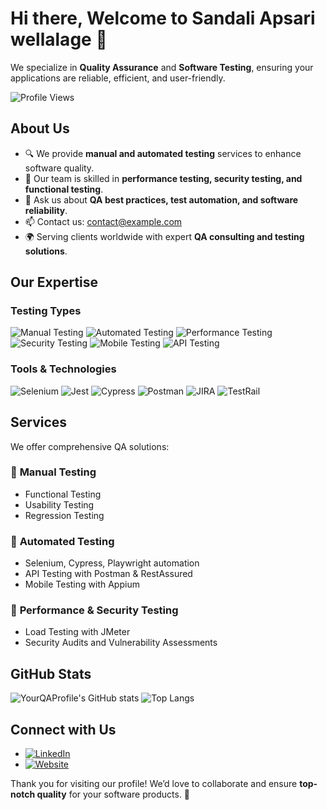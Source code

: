 # Hi there, Welcome to Sandali Apsari wellalage 👋

We specialize in **Quality Assurance** and **Software Testing**, ensuring your applications are reliable, efficient, and user-friendly.

![Profile Views](https://komarev.com/ghpvc/?username=YourQAProfile&color=brightgreen)

## About Us

- 🔍 We provide **manual and automated testing** services to enhance software quality.
- 🚀 Our team is skilled in **performance testing, security testing, and functional testing**.
- 💬 Ask us about **QA best practices, test automation, and software reliability**.
- 📫 Contact us: [contact@example.com](mailto:contact@example.com)
- 🌍 Serving clients worldwide with expert **QA consulting and testing solutions**.

## Our Expertise

### Testing Types
![Manual Testing](https://img.shields.io/badge/Manual_Testing-blue?style=for-the-badge)
![Automated Testing](https://img.shields.io/badge/Automated_Testing-green?style=for-the-badge)
![Performance Testing](https://img.shields.io/badge/Performance_Testing-orange?style=for-the-badge)
![Security Testing](https://img.shields.io/badge/Security_Testing-red?style=for-the-badge)
![Mobile Testing](https://img.shields.io/badge/Mobile_Testing-purple?style=for-the-badge)
![API Testing](https://img.shields.io/badge/API_Testing-yellow?style=for-the-badge)

### Tools & Technologies
![Selenium](https://img.shields.io/badge/Selenium-43B02A?style=for-the-badge&logo=selenium&logoColor=white)
![Jest](https://img.shields.io/badge/Jest-C21325?style=for-the-badge&logo=jest&logoColor=white)
![Cypress](https://img.shields.io/badge/Cypress-17202C?style=for-the-badge&logo=cypress&logoColor=white)
![Postman](https://img.shields.io/badge/Postman-FF6C37?style=for-the-badge&logo=postman&logoColor=white)
![JIRA](https://img.shields.io/badge/JIRA-0052CC?style=for-the-badge&logo=jira&logoColor=white)
![TestRail](https://img.shields.io/badge/TestRail-0052CC?style=for-the-badge&logo=testrail&logoColor=white)

## Services

We offer comprehensive QA solutions:

### 🔹 **Manual Testing**
- Functional Testing
- Usability Testing
- Regression Testing

### 🔹 **Automated Testing**
- Selenium, Cypress, Playwright automation
- API Testing with Postman & RestAssured
- Mobile Testing with Appium

### 🔹 **Performance & Security Testing**
- Load Testing with JMeter
- Security Audits and Vulnerability Assessments



## GitHub Stats

![YourQAProfile's GitHub stats](https://github-readme-stats.vercel.app/api?username=YourQAProfile&show_icons=true&theme=radical)
![Top Langs](https://github-readme-stats.vercel.app/api/top-langs/?username=YourQAProfile&layout=compact&theme=radical)

## Connect with Us

- [![LinkedIn](https://img.shields.io/badge/LinkedIn-0A66C2?style=for-the-badge&logo=linkedin&logoColor=white)](https://www.linkedin.com/in/YourQAProfile/)
- [![Website](https://img.shields.io/badge/Website-000000?style=for-the-badge&logo=aboutdotme&logoColor=white)](https://yourqacompany.com)

Thank you for visiting our profile! We’d love to collaborate and ensure **top-notch quality** for your software products. 🚀
